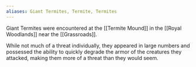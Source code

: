 ```yaml
---
aliases: Giant Termites, Termite, Termites
---
```

Giant Termites were encountered at the [[Termite Mound]] in the [[Royal Woodlands]] near the [[Grassroads]].

While not much of a threat individually, they appeared in large numbers and possessed the ability to quickly degrade the armor of the creatures they attacked, making them more of a threat than they would seem.